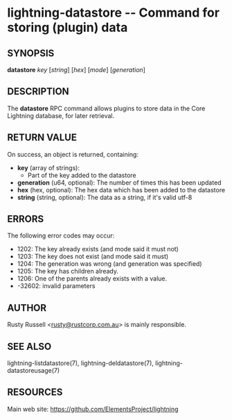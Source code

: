 lightning-datastore -- Command for storing (plugin) data
========================================================

SYNOPSIS
--------

**datastore** *key* [*string*] [*hex*] [*mode*] [*generation*]

DESCRIPTION
-----------

The **datastore** RPC command allows plugins to store data in the
Core Lightning database, for later retrieval.

RETURN VALUE
------------

[comment]: # (GENERATE-FROM-SCHEMA-START)
On success, an object is returned, containing:

- **key** (array of strings):
  - Part of the key added to the datastore
- **generation** (u64, optional): The number of times this has been updated
- **hex** (hex, optional): The hex data which has been added to the datastore
- **string** (string, optional): The data as a string, if it's valid utf-8

[comment]: # (GENERATE-FROM-SCHEMA-END)

ERRORS
------

The following error codes may occur:

- 1202: The key already exists (and mode said it must not)
- 1203: The key does not exist (and mode said it must)
- 1204: The generation was wrong (and generation was specified)
- 1205: The key has children already.
- 1206: One of the parents already exists with a value.
- -32602: invalid parameters

AUTHOR
------

Rusty Russell <<rusty@rustcorp.com.au>> is mainly responsible.

SEE ALSO
--------

lightning-listdatastore(7), lightning-deldatastore(7), lightning-datastoreusage(7)

RESOURCES
---------

Main web site: <https://github.com/ElementsProject/lightning>

[comment]: # ( SHA256STAMP:098e407da175f50d8c5e9c70d61b7e9e586f74ad395a9e86532641e106eb2d60)

